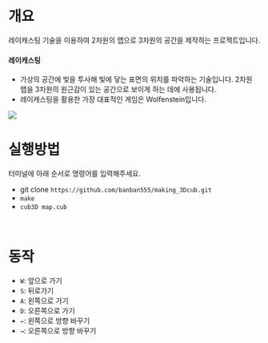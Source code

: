 # 개요
레이캐스팅 기술을 이용하여 2차원의 맵으로 3차원의 공간을 제작하는 프로젝트입니다.
#### 레이캐스팅
- 가상의 공간에 빛을 투사해 빛에 닿는 표면의 위치를 파악하는 기술입니다. 2차원 맵을 3차원의 원근감이 있는 공간으로 보이게 하는 데에 사용됩니다. 
- 레이캐스팅을 활용한 가장 대표적인 게임은 Wolfenstein입니다.
<img src="https://namu.wiki/jump/AMqJNOZwiPPlpmXgWIgjZGmA29S0oyIqQCKGwM9Yn1qIytpK95nl8G3LhBqzb4FVb%2BZm5F2cAVzNU6iXZqKkPQ%3D%3D">
<br>

# 실행방법
터미널에 아래 순서로 명령어를 입력해주세요.
- git clone `https://github.com/banban555/making_3Dcub.git`
- `make`
- `cub3D map.cub`
<br>

# 동작
- `W`: 앞으로 가기
- `S`: 뒤로가기
- `A`: 왼쪽으로 가기
- `D`: 오른쪽으로 가기
- `←`: 왼쪽으로 방향 바꾸기
- `→`: 오른쪽으로 방향 바꾸기


